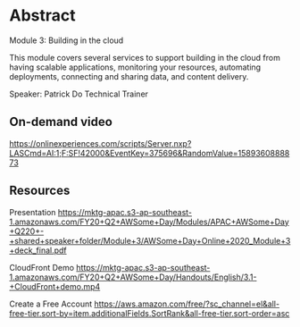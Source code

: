 # Abstract

Module 3: Building in the cloud

This module covers several services to support building in the cloud from having scalable applications, monitoring your resources, automating deployments, connecting and sharing data, and content delivery.

Speaker: Patrick Do
Technical Trainer

## On-demand video

<https://onlinexperiences.com/scripts/Server.nxp?LASCmd=AI:1;F:SF!42000&EventKey=375696&RandomValue=1589360888873>

## Resources

Presentation
<https://mktg-apac.s3-ap-southeast-1.amazonaws.com/FY20+Q2+AWSome+Day/Modules/APAC+AWSome+Day+Q220+-+shared+speaker+folder/Module+3/AWSome+Day+Online+2020_Module+3+deck_final.pdf>

CloudFront Demo
<https://mktg-apac.s3-ap-southeast-1.amazonaws.com/FY20+Q2+AWSome+Day/Handouts/English/3.1-+CloudFront+demo.mp4>

Create a Free Account
<https://aws.amazon.com/free/?sc_channel=el&all-free-tier.sort-by=item.additionalFields.SortRank&all-free-tier.sort-order=asc>
